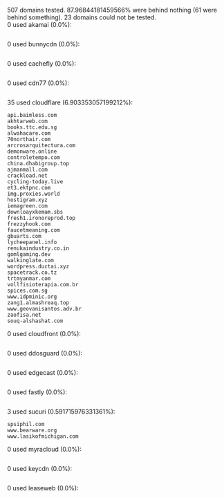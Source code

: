 507 domains tested. 87.96844181459566% were behind nothing (61 were behind something). 23 domains could not be tested.<br>
0 used akamai (0.0%):
```

```

0 used bunnycdn (0.0%):
```

```

0 used cachefly (0.0%):
```

```

0 used cdn77 (0.0%):
```

```

35 used cloudflare (6.903353057199212%):
```
api.baimless.com
akhtarweb.com
books.ttc.edu.sg
alwahacare.com
70northair.com
arcrosarquitectura.com
demonware.online
controletempo.com
china.dhabigroup.top
ajmanmall.com
crackload.net
cycling-today.live
et3.ektpnc.com
img.proxies.world
hostigram.xyz
iemagreen.com
downloayxkemam.sbs
fresh1.ironoreprod.top
frezzyhook.com
faucetmeaning.com
gbuarts.com
lycheepanel.info
renukaindustry.co.in
gomlgaming.dev
walkinglate.com
wordpress.ductai.xyz
spacetrack.co.tz
trtmyanmar.com
vollfisioterapia.com.br
spices.com.sg
www.idpminic.org
zang1.almashreaq.top
www.geovanisantos.adv.br
zaofisa.net
souq-alshashat.com
```

0 used cloudfront (0.0%):
```

```

0 used ddosguard (0.0%):
```

```

0 used edgecast (0.0%):
```

```

0 used fastly (0.0%):
```

```

3 used sucuri (0.591715976331361%):
```
spsiphil.com
www.bearware.org
www.lasikofmichigan.com
```

0 used myracloud (0.0%):
```

```

0 used keycdn (0.0%):
```

```

0 used leaseweb (0.0%):
```

```

